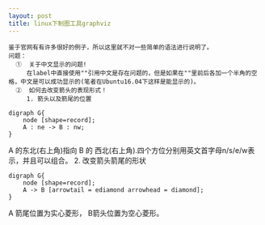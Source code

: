 ```yaml
---
layout: post
title: linux下制图工具graphviz
---
```


    鉴于官网有有许多很好的例子，所以这里就不对一些简单的语法进行说明了。
    问题：
      ①  关于中文显示的问题!
         在label中直接使用""引用中文是存在问题的，但是如果在""里前后各加一个半角的空格，中文是可以成功显示的(笔者在Ubuntu16.04下这样是能显示的)。
      ②  如何去改变箭头的表现形式！
         1. 箭头以及箭尾的位置
```
digraph G{
    node [shape=record];
    A : ne -> B : nw;
}
```
 A 的东北(右上角)指向 B 的 西北(右上角).四个方位分别用英文首字母n/s/e/w表示，并且可以组合。
        2. 改变箭头箭尾的形状
```
digraph G{
    node [shape=record];
    A -> B [arrowtail = ediamond arrowhead = diamond];
}
```
 A 箭尾位置为实心菱形， B箭头位置为空心菱形。

